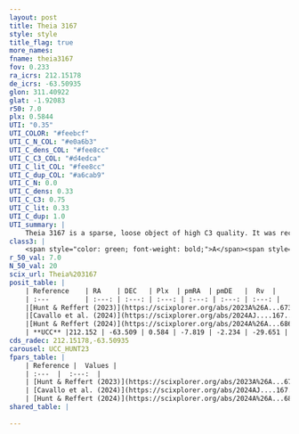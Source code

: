```yaml
---
layout: post
title: Theia 3167
style: style
title_flag: true
more_names: 
fname: theia3167
fov: 0.233
ra_icrs: 212.15178
de_icrs: -63.50935
glon: 311.40922
glat: -1.92083
r50: 7.0
plx: 0.5844
UTI: "0.35"
UTI_COLOR: "#feebcf"
UTI_C_N_COL: "#e0a6b3"
UTI_C_dens_COL: "#fee8cc"
UTI_C_C3_COL: "#d4edca"
UTI_C_lit_COL: "#fee8cc"
UTI_C_dup_COL: "#a6cab9"
UTI_C_N: 0.0
UTI_C_dens: 0.33
UTI_C_C3: 0.75
UTI_C_lit: 0.33
UTI_C_dup: 1.0
UTI_summary: |
    Theia 3167 is a sparse, loose object of high C3 quality. It was recently reported in the literature.<br><br><span style="color: #99180f; font-weight: bold;">Warning: </span>contains less than 25 stars with <i>P>0.5</i> estimated.
class3: |
    <span style="color: green; font-weight: bold;">A</span><span style="color: #FFC300; font-weight: bold;">B</span>
r_50_val: 7.0
N_50_val: 20
scix_url: Theia%203167
posit_table: |
    | Reference    | RA    | DEC   | Plx  | pmRA  | pmDE   |  Rv  |
    | :---         | :---: | :---: | :---: | :---: | :---: | :---: |
    |[Hunt & Reffert (2023)](https://scixplorer.org/abs/2023A%26A...673A.114H) | 212.118 | -63.522 | 0.573 | -7.795 | -2.231 | -37.192 |
    |[Cavallo et al. (2024)](https://scixplorer.org/abs/2024AJ....167...12C) | 212.211 | -63.517 | 0.579 | -- | -- | -- |
    |[Hunt & Reffert (2024)](https://scixplorer.org/abs/2024A%26A...686A..42H) | 212.118 | -63.522 | 0.573 | -7.795 | -2.231 | -37.192 |
    | **UCC** |212.152 | -63.509 | 0.584 | -7.819 | -2.234 | -29.651 | 
cds_radec: 212.15178,-63.50935
carousel: UCC_HUNT23
fpars_table: |
    | Reference |  Values |
    | :---  |  :---:  |
    | [Hunt & Reffert (2023)](https://scixplorer.org/abs/2023A%26A...673A.114H) | `AV50=0.96, diffAV50=0.254, MOD50=11.06, logAge50=8.337` |
    | [Cavallo et al. (2024)](https://scixplorer.org/abs/2024AJ....167...12C) | `AV50=1.14, dMod50=10.79, logAge50=8.61, [Fe/H]50=0.03` |
    | [Hunt & Reffert (2024)](https://scixplorer.org/abs/2024A%26A...686A..42H) | `MassJ=116.852` |
shared_table: |
    
---
```

